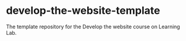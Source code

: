 # develop-the-website-template
The template repository for the Develop the website course on Learning Lab.
